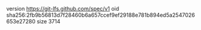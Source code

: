 version https://git-lfs.github.com/spec/v1
oid sha256:2fb9b56813d7f28460b6a657ccef9ef29188e781b894ed5a2547026653e27280
size 3714
